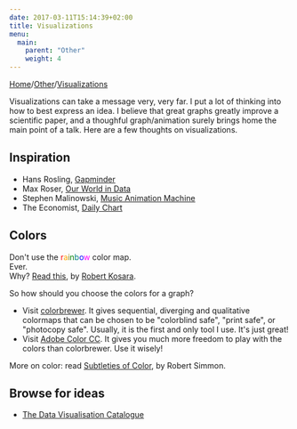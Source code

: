 ```yaml
---
date: 2017-03-11T15:14:39+02:00
title: Visualizations
menu:
  main:
    parent: "Other"
    weight: 4
---
```


[Home](/)/[Other](/other/)/[Visualizations](/other/visual/)

Visualizations can take a message very, very far.
I put a lot of thinking into how to best express an idea.
I believe that great graphs greatly improve a scientific paper, and a thoughful graph/animation surely brings home the main point of a talk.
Here are a few thoughts on visualizations.

## Inspiration

* Hans Rosling, [Gapminder](https://www.gapminder.org/)
* Max Roser, [Our World in Data](https://ourworldindata.org/)
* Stephen Malinowski, [Music Animation Machine](https://www.youtube.com/user/smalin)
* The Economist, [Daily Chart](http://www.economist.com/blogs/graphicdetail)

## Colors
Don't use the <span style="color:red">r</span><span style="color:orange">a</span><span style="color:olive">i</span><span style="color:green">n</span><span style="color:teal">b</span><span style="color:blue">o</span><span style="color:fuchsia">w</span> color map.  
Ever.  
Why? [Read this](https://eagereyes.org/basics/rainbow-color-map), by [Robert Kosara](https://twitter.com/eagereyes).

So how should you choose the colors for a graph?

* Visit [colorbrewer](http://colorbrewer2.org/). It gives sequential, diverging and qualitative colormaps that can be chosen to be "colorblind safe", "print safe", or "photocopy safe". Usually, it is the first and only tool I use. It's just great!
* Visit [Adobe Color CC](https://color.adobe.com/create/color-wheel/). It gives you much more freedom to play with the colors than colorbrewer. Use it wisely!

More on color: read [Subtleties of Color](https://earthobservatory.nasa.gov/blogs/elegantfigures/2013/08/05/subtleties-of-color-part-1-of-6/), by Robert Simmon.

## Browse for ideas
* [The Data Visualisation Catalogue](http://datavizcatalogue.com/index.html)